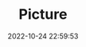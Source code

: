 ---
weight: 1
images:
- /images/edited/143.jpeg
title: Picture
date: 2022-10-24 22:59:53
tags: [luminar neo,work,person,car]
---